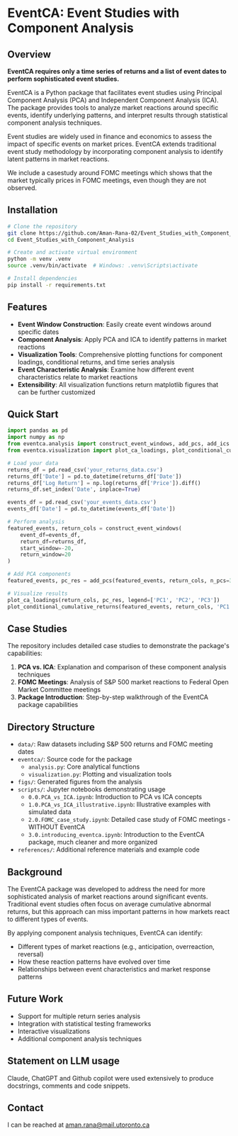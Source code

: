 # EventCA: Event Studies with Component Analysis

## Overview

**EventCA requires only a time series of returns and a list of event dates to perform sophisticated event studies.**

EventCA is a Python package that facilitates event studies using Principal Component Analysis (PCA) and Independent Component Analysis (ICA). The package provides tools to analyze market reactions around specific events, identify underlying patterns, and interpret results through statistical component analysis techniques.

Event studies are widely used in finance and economics to assess the impact of specific events on market prices. EventCA extends traditional event study methodology by incorporating component analysis to identify latent patterns in market reactions.

We include a casestudy around FOMC meetings which shows that the market typically prices in FOMC meetings, even though they are not observed. 


## Installation

```bash
# Clone the repository
git clone https://github.com/Aman-Rana-02/Event_Studies_with_Component_Analysis.git
cd Event_Studies_with_Component_Analysis

# Create and activate virtual environment
python -m venv .venv
source .venv/bin/activate  # Windows: .venv\Scripts\activate

# Install dependencies
pip install -r requirements.txt
```

## Features

- **Event Window Construction**: Easily create event windows around specific dates
- **Component Analysis**: Apply PCA and ICA to identify patterns in market reactions
- **Visualization Tools**: Comprehensive plotting functions for component loadings, conditional returns, and time series analysis
- **Event Characteristic Analysis**: Examine how different event characteristics relate to market reactions
- **Extensibility**: All visualization functions return matplotlib figures that can be further customized

## Quick Start

```python
import pandas as pd
import numpy as np
from eventca.analysis import construct_event_windows, add_pcs, add_ics
from eventca.visualization import plot_ca_loadings, plot_conditional_cumulative_returns

# Load your data
returns_df = pd.read_csv('your_returns_data.csv')
returns_df['Date'] = pd.to_datetime(returns_df['Date'])
returns_df['Log Return'] = np.log(returns_df['Price']).diff()
returns_df.set_index('Date', inplace=True)

events_df = pd.read_csv('your_events_data.csv')
events_df['Date'] = pd.to_datetime(events_df['Date'])

# Perform analysis
featured_events, return_cols = construct_event_windows(
    event_df=events_df, 
    return_df=returns_df,
    start_window=-20,
    return_window=20
)

# Add PCA components
featured_events, pc_res = add_pcs(featured_events, return_cols, n_pcs=3)

# Visualize results
plot_ca_loadings(return_cols, pc_res, legend=['PC1', 'PC2', 'PC3'])
plot_conditional_cumulative_returns(featured_events, return_cols, 'PC1')
```

## Case Studies

The repository includes detailed case studies to demonstrate the package's capabilities:

1. **PCA vs. ICA**: Explanation and comparison of these component analysis techniques
2. **FOMC Meetings**: Analysis of S&P 500 market reactions to Federal Open Market Committee meetings
3. **Package Introduction**: Step-by-step walkthrough of the EventCA package capabilities

## Directory Structure

- `data/`: Raw datasets including S&P 500 returns and FOMC meeting dates
- `eventca/`: Source code for the package
  - `analysis.py`: Core analytical functions
  - `visualization.py`: Plotting and visualization tools
- `figs/`: Generated figures from the analysis
- `scripts/`: Jupyter notebooks demonstrating usage
  - `0.0.PCA_vs_ICA.ipynb`: Introduction to PCA vs ICA concepts
  - `1.0.PCA_vs_ICA_illustrative.ipynb`: Illustrative examples with simulated data
  - `2.0.FOMC_case_study.ipynb`: Detailed case study of FOMC meetings - WITHOUT EventCA
  - `3.0.introducing_eventca.ipynb`: Introduction to the EventCA package, much cleaner and more organized
- `references/`: Additional reference materials and example code

## Background

The EventCA package was developed to address the need for more sophisticated analysis of market reactions around significant events. Traditional event studies often focus on average cumulative abnormal returns, but this approach can miss important patterns in how markets react to different types of events.

By applying component analysis techniques, EventCA can identify:
- Different types of market reactions (e.g., anticipation, overreaction, reversal)
- How these reaction patterns have evolved over time
- Relationships between event characteristics and market response patterns

## Future Work

- Support for multiple return series analysis
- Integration with statistical testing frameworks
- Interactive visualizations
- Additional component analysis techniques

## Statement on LLM usage
Claude, ChatGPT and Github copilot were used extensively to produce docstrings, comments and code snippets.

## Contact
I can be reached at aman.rana@mail.utoronto.ca
